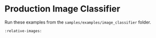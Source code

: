 # Production Image Classifier 

Run these examples from the `samples/examples/image_classifier` folder.


```{include} ../../../../samples/examples/image_classifier/infer.md
:relative-images:
```

